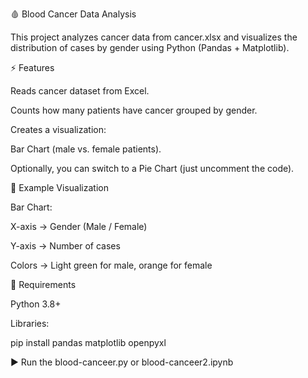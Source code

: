 🩸 Blood Cancer Data Analysis

This project analyzes cancer data from cancer.xlsx and visualizes the distribution of cases by gender using Python (Pandas + Matplotlib).

⚡ Features

Reads cancer dataset from Excel.

Counts how many patients have cancer grouped by gender.

Creates a visualization:

Bar Chart (male vs. female patients).

Optionally, you can switch to a Pie Chart (just uncomment the code).

📂 Example Visualization

Bar Chart:

X-axis → Gender (Male / Female)

Y-axis → Number of cases

Colors → Light green for male, orange for female

🔧 Requirements

Python 3.8+

Libraries:

pip install pandas matplotlib openpyxl

▶️ Run the blood-canceer.py or blood-canceer2.ipynb
